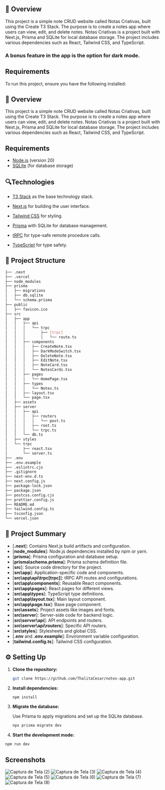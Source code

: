 











<h2 align="Notas Criativas</h2>

# 📌 Overview

This project is a simple note CRUD website called Notas Criativas, built using the Create T3 Stack. The purpose is to create a notes app where users can view, edit, and delete notes. Notas Criativas is a project built with Next.js, Prisma and SQLite for local database storage. The project includes various dependencies such as React, Tailwind CSS, and TypeScript. 
### A bonus feature in the app is the option for dark mode.

## Requirements

To run this project, ensure you have the following installed:

<h2 align="Notas Criativas</h2>

# 📌 Overview

This project is a simple note CRUD website called Notas Criativas, built using the Create T3 Stack. The purpose is to create a notes app where users can view, edit, and delete notes. Notas Criativas is a project built with Next.js, Prisma and SQLite for local database storage. The project includes various dependencies such as React, Tailwind CSS, and TypeScript.

## Requirements

- [Node.js](https://nodejs.org/en/) (version 20)
- [SQLite](https://www.sqlite.org/download.html) (for database storage)

## 🔍Technologies

* [T3 Stack](https://create.t3.gg/) as the base technology stack.

* [Next.js](https://nextjs.org) for building the user interface.
  
* [Tailwind CSS](https://tailwindcss.com) for styling.
  
* [Prisma](https://www.prisma.io) with SQLite for database management.
  
* [tRPC](https://trpc.io) for type-safe remote procedure calls.
  
* [TypeScript](https://www.typescriptlang.org) for type safety.


## 📁 Project Structure

```bash
├── .next
├── .vercel
├── node_modules
├── prisma
│   ├── migrations
│   ├── db.sqlite
│   └── schema.prisma
├── public
│   ├── favicon.ico
├── src
│   ├── app
│   │   ├── api
│   │   │   └── trpc
│   │   │       ├── [trpc]
│   │   │       │   └── route.ts
│   │   ├── components
│   │   │   ├── CreateNote.tsx
│   │   │   ├── DarkModeSwitch.tsx
│   │   │   ├── DeleteNote.tsx
│   │   │   ├── EditNote.tsx
│   │   │   ├── NoteCard.tsx
│   │   │   └── NotesCards.tsx
│   │   ├── pages
│   │   │   └── HomePage.tsx
│   │   ├── types
│   │   │   └── Notes.ts
│   │   ├── layout.tsx
│   │   └── page.tsx
│   ├── assets
│   ├── server
│   │   ├── api
│   │   │   ├── routers
│   │   │   │   └── post.ts
│   │   │   ├── root.ts
│   │   │   └── trpc.ts
│   │   └── db.ts
│   ├── styles
│   └── trpc
│       ├── react.tsx
│       └── server.ts
├── .env
├── .env.example
├── .eslintrc.cjs
├── .gitignore
├── next-env.d.ts
├── next.config.js
├── package-lock.json
├── package.json
├── postcss.config.cjs
├── prettier.config.js
├── README.md
├── tailwind.config.ts
├── tsconfig.json
└── vercel.json

```

## 📝 Project Summary

- [**.next**]: Contains Next.js build artifacts and configuration.
- [**node_modules**]: Node.js dependencies installed by npm or yarn.
- [**prisma**]: Prisma configuration and database setup.
- [**prisma\schema.prisma**]: Prisma schema definition file.
- [**src**]: Source code directory for the project.
- [**src\app**]: Application-specific code and components.
- [**src\app\api\trpc\[trpc]**]: tRPC API routes and configurations.
- [**src\app\components**]: Reusable React components.
- [**src\app\pages**]: React pages for different views.
- [**src\app\types**]: TypeScript type definitions.
- [**src\app\layout.tsx**]: Main layout component.
- [**src\app\page.tsx**]: Base page component.
- [**src\assets**]: Project assets like images and fonts.
- [**src\server**]: Server-side code for backend logic.
- [**src\server\api**]: API endpoints and routers.
- [**src\server\api\routers**]: Specific API routers.
- [**src\styles**]: Stylesheets and global CSS.
- [**.env** and **.env.example**]: Environment variable configuration.
- [**tailwind.config.ts**]: Tailwind CSS configuration.


## ⚙️ Setting Up

1. **Clone the repository:**

   ```bash
   git clone https://github.com/ThalitaCesar/notes-app.git
   ```

2. **Install dependencies:**

   ```bash
   npm install
   ```

3. **Migrate the database:**

   Use Prisma to apply migrations and set up the SQLite database.

   ```bash
   npx prisma migrate dev
   ```
4. **Start the development mode:**
```bash
npm run dev
```

## Screenshots
![Captura de Tela (2)](https://github.com/ThalitaCesar/notes-app/assets/83131771/56b51b07-bc32-4413-b162-3b9d933cd809)
![Captura de Tela (3)](https://github.com/ThalitaCesar/notes-app/assets/83131771/9a37d557-59b0-484b-98a2-a6e5ae5ff204)
![Captura de Tela (4)](https://github.com/ThalitaCesar/notes-app/assets/83131771/a5d9ec7b-d5d2-4250-a1b2-266ad825acfe)
![Captura de Tela (5)](https://github.com/ThalitaCesar/notes-app/assets/83131771/9e3a745a-a9fc-4549-b530-4a6df9275b39)
![Captura de Tela (6)](https://github.com/ThalitaCesar/notes-app/assets/83131771/11fbc351-c594-41c1-8905-f4da774329fe)
![Captura de Tela (7)](https://github.com/ThalitaCesar/notes-app/assets/83131771/42d59f08-6203-4b34-8cc3-46e7f8dc1335)
![Captura de Tela (8)](https://github.com/ThalitaCesar/notes-app/assets/83131771/cfe26145-1b26-4301-97bb-f60f012ac58a)



